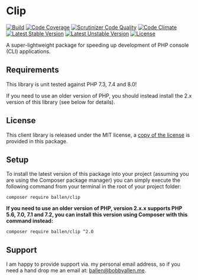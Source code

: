 # Clip

[![Build](https://github.com/allebb/clip/workflows/build/badge.svg)](https://github.com/allebb/clip/actions)
[![Code Coverage](https://codecov.io/gh/allebb/clip/branch/master/graph/badge.svg)](https://codecov.io/gh/allebb/clip)
[![Scrutinizer Code Quality](https://scrutinizer-ci.com/g/allebb/clip/badges/quality-score.png?b=master)](https://scrutinizer-ci.com/g/allebb/clip/?branch=master)
[![Code Climate](https://codeclimate.com/github/allebb/clip/badges/gpa.svg)](https://codeclimate.com/github/allebb/clip)
[![Latest Stable Version](https://poser.pugx.org/ballen/clip/v/stable)](https://packagist.org/packages/ballen/cartographer)
[![Latest Unstable Version](https://poser.pugx.org/ballen/clip/v/unstable)](https://packagist.org/packages/ballen/clip)
[![License](https://poser.pugx.org/ballen/clip/license)](https://packagist.org/packages/ballen/clip)

A super-lightweight package for speeding up development of PHP console (CLI) applications.

Requirements
------------

This library is unit tested against PHP 7.3, 7.4 and 8.0!

If you need to use an older version of PHP, you should instead install the 2.x version of this library (see below for details).

License
-------

This client library is released under the MIT license, a [copy of the license](https://github.com/allebb/clip/blob/master/LICENSE) is provided in this package.

Setup
-----

To install the latest version of this package into your project (assuming you are using the Composer package manager) you can simply execute the following command from your terminal in the root of your project folder:

```composer require ballen/clip```

**If you need to use an older version of PHP, version 2.x.x supports PHP 5.6, 7.0, 7.1 and 7.2, you can install this version using Composer with this command instead:**

```shell
composer require ballen/clip ^2.0
```

Support
-------

I am happy to provide support via. my personal email address, so if you need a hand drop me an email at: [ballen@bobbyallen.me]().


